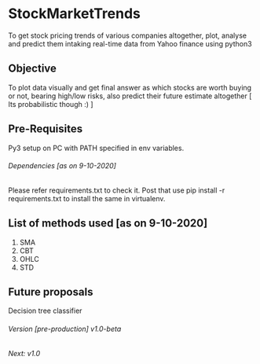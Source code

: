 # StockMarketTrends
To get stock pricing trends of various companies altogether, plot, analyse and predict them intaking real-time data from Yahoo finance using python3
## Objective
To plot data visually and get final answer as which stocks are worth buying or not, bearing high/low risks, also predict their future estimate altogether [ Its probabilistic though :) ]

## Pre-Requisites
Py3 setup on PC with PATH specified in env variables.

###### Dependencies [as on 9-10-2020]
Please refer requirements.txt to check it. Post that use pip install -r requirements.txt to install the same in virtualenv.

## List of methods used [as on 9-10-2020]
1. SMA
2. CBT
3. OHLC
4. STD

## Future proposals
Decision tree classifier
###### Version [pre-production] v1.0-beta
###### Next: v1.0
